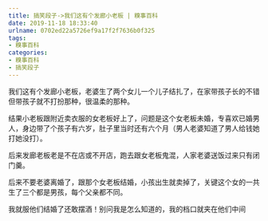 ```yaml
---
title: 搞笑段子->我们这有个发廊小老板 | 糗事百科
date: 2019-11-18 18:33:40
urlname: 0702ed22a5726ef9a17f2f7636b0f325
tags: 
- 糗事百科
categories:
- 糗事百科
- 搞笑段子
---
```

我们这有个发廊小老板，老婆生了两个女儿一个儿子结扎了，在家带孩子长的不错但带孩子就不打扮那种，很温柔的那种。

结果小老板跟附近卖衣服的女老板好上了，问题是这个女老板未婚，专喜欢已婚男人，身边带了个孩子有六岁，肚子里当时还有六个月（男人老婆知道了男人给钱她打她没打）。

后来发廊老板老是不在店或不开店，跑去跟女老板鬼混，人家老婆送饭过来只有闭门羹。

后来不要老婆离婚了，跟那个女老板结婚，小孩出生就卖掉了，关键这个女的一共生了三个都是男孩，每个父亲都不同。

我就服他们结婚了还敢摆酒！别问我是怎么知道的，我的档口就夹在他们中间


